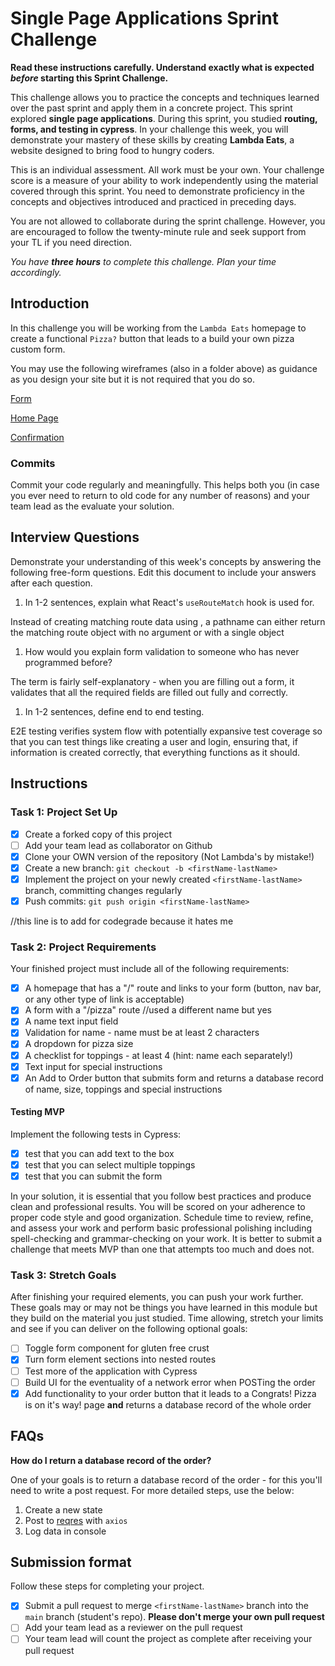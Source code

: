# Single Page Applications Sprint Challenge

**Read these instructions carefully. Understand exactly what is expected _before_ starting this Sprint Challenge.**

This challenge allows you to practice the concepts and techniques learned over the past sprint and apply them in a concrete project. This sprint explored **single page applications**. During this sprint, you studied **routing, forms, and testing in cypress**. In your challenge this week, you will demonstrate your mastery of these skills by creating **Lambda Eats**, a website designed to bring food to hungry coders.

This is an individual assessment. All work must be your own. Your challenge score is a measure of your ability to work independently using the material covered through this sprint. You need to demonstrate proficiency in the concepts and objectives introduced and practiced in preceding days.

You are not allowed to collaborate during the sprint challenge. However, you are encouraged to follow the twenty-minute rule and seek support from your TL if you need direction.

_You have **three hours** to complete this challenge. Plan your time accordingly._

## Introduction

In this challenge you will be working from the `Lambda Eats` homepage to create a functional `Pizza?` button that leads to a build your own pizza custom form.

You may use the following wireframes (also in a folder above) as guidance as you design your site but it is not required that you do so.

[Form](https://tk-assets.lambdaschool.com/d43783ef-e6a8-4154-ba68-430e2275fddc_Form.png)

[Home Page](https://tk-assets.lambdaschool.com/ed737cf5-723e-428d-9b25-192143c8b71f_HomePage.png)

[Confirmation](https://tk-assets.lambdaschool.com/a0f43a34-9fab-4d2b-89f7-e23b22d32964_Pizza.gif)

### Commits

Commit your code regularly and meaningfully. This helps both you (in case you ever need to return to old code for any number of reasons) and your team lead as the evaluate your solution.

## Interview Questions

Demonstrate your understanding of this week's concepts by answering the following free-form questions. Edit this document to include your answers after each question.

1. In 1-2 sentences, explain what React's `useRouteMatch` hook is used for.

Instead of creating matching route data using <Route>, a pathname can either return the matching route object with no argument or with a single object

1. How would you explain form validation to someone who has never programmed before?

The term is fairly self-explanatory - when you are filling out a form, it validates that all the required fields are filled out fully and correctly.

1. In 1-2 sentences, define end to end testing.

E2E testing verifies system flow with potentially expansive test coverage so that you can test things like creating a user and login, ensuring that, if information is created correctly, that everything functions as it should.

## Instructions

### Task 1: Project Set Up

- [X] Create a forked copy of this project
- [ ] Add your team lead as collaborator on Github
- [X] Clone your OWN version of the repository (Not Lambda's by mistake!)
- [X] Create a new branch: `git checkout -b <firstName-lastName>`
- [X] Implement the project on your newly created `<firstName-lastName>` branch, committing changes regularly
- [X] Push commits: `git push origin <firstName-lastName>`

//this line is to add for codegrade because it hates me

### Task 2: Project Requirements

Your finished project must include all of the following requirements:

- [X] A homepage that has a "/" route and links to your form (button, nav bar, or any other type of link is acceptable)
- [X] A form with a "/pizza" route //used a different name but yes
- [X] A name text input field
- [X] Validation for name - name must be at least 2 characters
- [X] A dropdown for pizza size
- [X] A checklist for toppings - at least 4 (hint: name each separately!)
- [X] Text input for special instructions
- [X] An Add to Order button that submits form and returns a database record of name, size, toppings and special instructions

#### Testing MVP

Implement the following tests in Cypress:

- [X] test that you can add text to the box
- [X] test that you can select multiple toppings
- [X] test that you can submit the form

In your solution, it is essential that you follow best practices and produce clean and professional results. You will be scored on your adherence to proper code style and good organization. Schedule time to review, refine, and assess your work and perform basic professional polishing including spell-checking and grammar-checking on your work. It is better to submit a challenge that meets MVP than one that attempts too much and does not.

### Task 3: Stretch Goals

After finishing your required elements, you can push your work further. These goals may or may not be things you have learned in this module but they build on the material you just studied. Time allowing, stretch your limits and see if you can deliver on the following optional goals:

- [ ] Toggle form component for gluten free crust
- [X] Turn form element sections into nested routes
- [ ] Test more of the application with Cypress
- [ ] Build UI for the eventuality of a network error when POSTing the order
- [X] Add functionality to your order button that it leads to a Congrats! Pizza is on it's way! page **and** returns a database record of the whole order
 
## FAQs

**How do I return a database record of the order?**

One of your goals is to return a database record of the order - for this you'll need to write a post request. For more detailed steps, use the below:
 
1. Create a new state
2. Post to [reqres](https://reqres.in/) with `axios`
3. Log data in console
 
## Submission format
 
Follow these steps for completing your project.

- [X] Submit a pull request to merge `<firstName-lastName>` branch into the `main` branch (student's repo). **Please don't merge your own pull request**
- [ ] Add your team lead as a reviewer on the pull request
- [ ] Your team lead will count the project as complete after receiving your pull request
